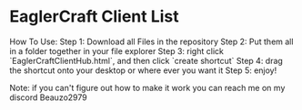 <h1>EaglerCraft Client List</h1>
<p>How To Use:
Step 1: Download all Files in the repository
Step 2: Put them all in a folder together in your file explorer
Step 3: right click `EaglerCraftClientHub.html`, and then click `create shortcut`
Step 4: drag the shortcut onto your desktop or where ever you want it
Step 5: enjoy!

Note: if you can't figure out how to make it work you can reach me on my discord Beauzo2979</p>


